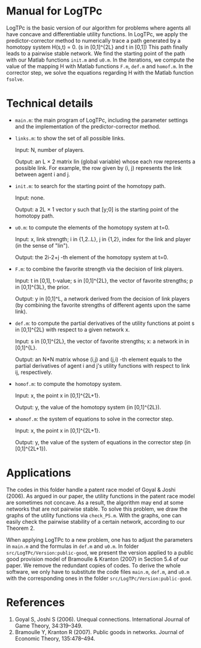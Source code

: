 # Manual for LogTPc
LogTPc is the basic version of our algorithm for problems where agents all have concave and differentiable utility functions.
In LogTPc, we apply the predictor-corrector method to numerically trace a path generated by a homotopy system H(s,t) = 0. (s in [0,1]^{2L} and t in [0,1]) This path finally leads to a pairwise stable network.
We find the starting point of the path with our Matlab functions `init.m` and `u0.m`.
In the iterations, we compute the value of the mapping H with Matlab functions `F.m`, `def.m` and `homof.m`. In the corrector step, we solve the equations regarding H with the Matlab function `fsolve`.

# Technical details

- `main.m`: the main program of LogTPc, including the parameter settings and the
implementation of the predictor-corrector method.

- `links.m`: to show the set of all possible links.
  
	Input: N, number of players.

	Output: an L × 2 matrix lin (global variable) whose each row represents a possible
	link. For example, the row given by (i, j) represents the link between agent i and
	j.

- `init.m`:  to search for the starting point of the homotopy path.
  
 	Input: none.
 
	Output: a 2L × 1 vector y such that [y;0] is the starting point of the
 	homotopy path.

- `u0.m`: to compute the elements of the homotopy system at t=0.
  
  	Input: x, link strength; i in {1,2..L}, j in {1,2}, index for the link and player (in the sense of "lin").
  
	Output: the 2i-2+j -th element of the homotopy system at t=0.

- `F.m`: to combine the favorite strength via the decision of link players.
 
 	Input: t in [0,1], t-value; s in [0,1]^{2L}, the vector of favorite
 	strengths; p in [0,1]^{3L}, the prior.

 	Output: y in [0,1]^L, a network derived from the decision of link
 	players (by combining the favorite strengths of different agents upon the same link).

- `def.m`: to compute the partial derivatives of the utility functions at point s in [0,1]^{2L} with
 respect to a given network x.

 	Input: s in [0,1]^{2L}, the vector of favorite strengths; x: a network in
 	in [0,1]^{L}.
 
 	Output: an N*N matrix whose (i,j) and (j,i) -th element equals to the
	partial derivatives of agent i and j's utility functions with respect to
	link ij, respectively.

- `homof.m`: to compute the homotopy system.
  
 	Input: x, the point x in [0,1]^{2L+1}.

 	Output: y, the value of the homotopy system (in [0,1]^{2L}).

- `ahomof.m`: the system of equations to solve in the corrector step.
 
 	Input: x, the point x in [0,1]^{2L+1}.

 	Output: y, the value of the system of equations in the corrector step (in [0,1]^{2L+1}).

# Applications
The codes in this folder handle a patent race model of Goyal & Joshi (2006). As argued in our paper, the utility functions in the patent race model are sometimes not concave. As a result, the algorithm may end at some networks that are not pairwise stable. To solve this problem, we draw the graphs of the utility functions via `check_PS.m`. With the graphs, one can easily check the pairwise stability of a certain network, according to our Theorem 2.

When applying LogTPc to a new problem, one has to adjust the parameters in `main.m` and the formulas in `def.m` and `u0.m`. In folder  `src/LogTPc/Version:public-good`, we present the version
applied to a public good provision model of Bramoulle & Kranton (2007) in Section 5.4 of our paper. We remove the redundant copies of codes. To derive the whole software, we only have to substitute the code files `main.m`, `def.m`, and `u0.m` with the corresponding ones in the folder `src/LogTPc/Version:public-good`.


# References
1. Goyal S, Joshi S (2006). Unequal connections. International Journal of Game Theory, 34:319–349.
2. Bramoulle Y, Kranton R (2007). Public goods in networks. Journal of Economic Theory, 135:478–494.

